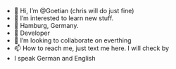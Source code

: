- 👋 Hi, I’m @Goetian (chris will do just fine) 
- 👀 I’m interested to learn new stuff. 
- 🌱 Hamburg, Germany. 
- 🌱 Developer
- 💞️ I’m looking to collaborate on everthing
- 📫 How to reach me, just text me here. I will check by 
- I speak German and English

<!---
Goetian/Goetian is a ✨ special ✨ repository because its `README.md` (this file) appears on your GitHub profile.
You can click the Preview link to take a look at your changes.
--->
